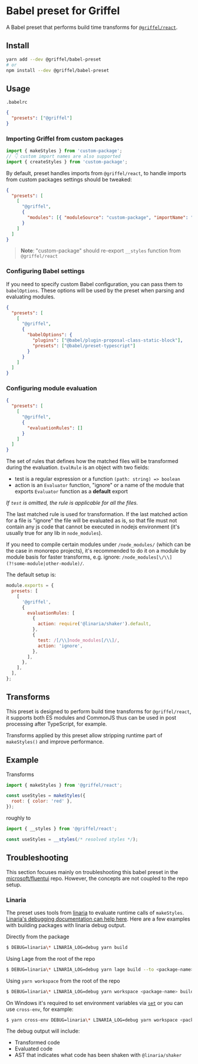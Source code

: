 # Babel preset for Griffel

A Babel preset that performs build time transforms for [`@griffel/react`](../react).

## Install

```bash
yarn add --dev @griffel/babel-preset
# or
npm install --dev @griffel/babel-preset
```

## Usage

`.babelrc`

```json
{
  "presets": ["@griffel"]
}
```

### Importing Griffel from custom packages

```js
import { makeStyles } from 'custom-package';
// 👇 custom import names are also supported
import { createStyles } from 'custom-package';
```

By default, preset handles imports from `@griffel/react`, to handle imports from custom packages settings should be tweaked:

```json
{
  "presets": [
    [
      "@griffel",
      {
        "modules": [{ "moduleSource": "custom-package", "importName": "makeStyles" }]
      }
    ]
  ]
}
```

> **Note**: "custom-package" should re-export `__styles` function from `@griffel/react`

### Configuring Babel settings

If you need to specify custom Babel configuration, you can pass them to `babelOptions`. These options will be used by the preset when parsing and evaluating modules.

```json
{
  "presets": [
    [
      "@griffel",
      {
        "babelOptions": {
          "plugins": ["@babel/plugin-proposal-class-static-block"],
          "presets": ["@babel/preset-typescript"]
        }
      }
    ]
  ]
}
```

### Configuring module evaluation

```json
{
  "presets": [
    [
      "@griffel",
      {
        "evaluationRules": []
      }
    ]
  ]
}
```

The set of rules that defines how the matched files will be transformed during the evaluation. `EvalRule` is an object with two fields:

- test is a regular expression or a function `(path: string) => boolean`
- action is an `Evaluator` function, "ignore" or a name of the module that exports `Evaluator` function as a **default** export

_If `test` is omitted, the rule is applicable for all the files._

The last matched rule is used for transformation. If the last matched action for a file is "ignore" the file will be evaluated as is, so that file must not contain any js code that cannot be executed in nodejs environment (it's usually true for any lib in `node_modules`).

If you need to compile certain modules under `/node_modules/` (which can be the case in monorepo projects), it's recommended to do it on a module by module basis for faster transforms, e.g. ignore: `/node_modules[\/\\](?!some-module|other-module)/`.

The default setup is:

```js
module.exports = {
  presets: [
    [
      '@griffel',
      {
        evaluationRules: [
          {
            action: require('@linaria/shaker').default,
          },
          {
            test: /[/\\]node_modules[/\\]/,
            action: 'ignore',
          },
        ],
      },
    ],
  ],
};
```

## Transforms

This preset is designed to perform build time transforms for `@griffel/react`, it supports both ES modules and CommonJS thus can be used in post processing after TypeScript, for example.

Transforms applied by this preset allow stripping runtime part of `makeStyles()` and improve performance.

## Example

Transforms

```js
import { makeStyles } from '@griffel/react';

const useStyles = makeStyles({
  root: { color: 'red' },
});
```

roughly to

```js
import { __styles } from '@griffel/react';

const useStyles = __styles(/* resolved styles */);
```

## Troubleshooting

This section focuses mainly on troubleshooting this babel preset in the [microsoft/fluentui](https://github.com/microsoft/fluentui) repo.
However, the concepts are not coupled to the repo setup.

### Linaria

The preset uses tools from [linaria](https://github.com/callstack/linaria) to evaluate runtime calls of `makeStyles`.
[Linaria's debugging documentation can help here](https://github.com/callstack/linaria/blob/master/CONTRIBUTING.md#debugging-and-deep-dive-into-babel-plugin). Here are a few examples with building packages with linaria debug output.

Directly from the package

```sh
$ DEBUG=linaria\* LINARIA_LOG=debug yarn build
```

Using Lage from the root of the repo

```sh
$ DEBUG=linaria\* LINARIA_LOG=debug yarn lage build --to <package-name>
```

Using `yarn workspace` from the root of the repo

```sh
$ DEBUG=linaria\* LINARIA_LOG=debug yarn workspace <package-name> build
```

On Windows it's required to set environment variables via [`set`](https://docs.microsoft.com/en-us/windows-server/administration/windows-commands/set_1) or you can use `cross-env`, for example:

```sh
$ yarn cross-env DEBUG=linaria\* LINARIA_LOG=debug yarn workspace <package-name> build
```

The debug output will include:

- Transformed code
- Evaluated code
- AST that indicates what code has been shaken with `@linaria/shaker`
